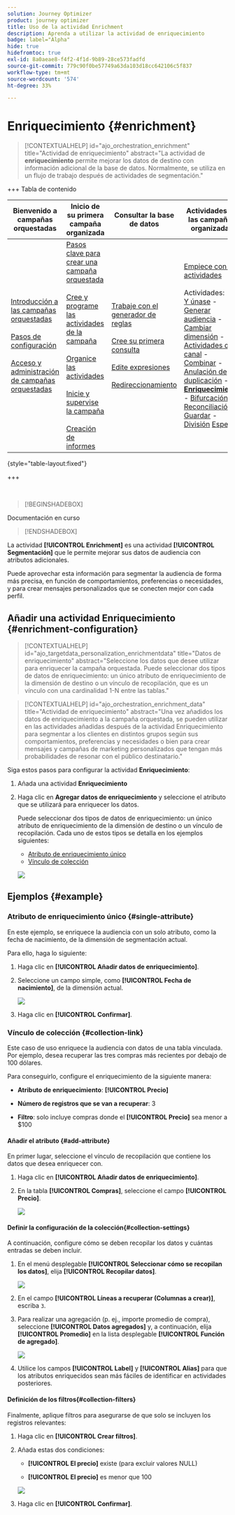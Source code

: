 ```yaml
---
solution: Journey Optimizer
product: journey optimizer
title: Uso de la actividad Enrichment
description: Aprenda a utilizar la actividad de enriquecimiento
badge: label="Alpha"
hide: true
hidefromtoc: true
exl-id: 8a0aeae8-f4f2-4f1d-9b89-28ce573fadfd
source-git-commit: 779c90f0be57749a63da103d18cc642106c5f837
workflow-type: tm+mt
source-wordcount: '574'
ht-degree: 33%

---
```


# Enriquecimiento {#enrichment}

>[!CONTEXTUALHELP]
>id="ajo_orchestration_enrichment"
>title="Actividad de enriquecimiento"
>abstract="La actividad de **enriquecimiento** permite mejorar los datos de destino con información adicional de la base de datos. Normalmente, se utiliza en un flujo de trabajo después de actividades de segmentación."


+++ Tabla de contenido

| Bienvenido a campañas orquestadas | Inicio de su primera campaña organizada | Consultar la base de datos | Actividades de las campañas organizadas |
|---|---|---|---|
| [Introducción a las campañas orquestadas](../gs-orchestrated-campaigns.md)<br/><br/>[Pasos de configuración](../configuration-steps.md)<br/><br/>[Acceso y administración de campañas orquestadas](../access-manage-orchestrated-campaigns.md) | [Pasos clave para crear una campaña orquestada](../gs-campaign-creation.md)<br/><br/>[Cree y programe las actividades de la campaña](../create-orchestrated-campaign.md)<br/><br/>[Organice las actividades](../orchestrate-activities.md)<br/><br/>[Inicie y supervise la campaña](../start-monitor-campaigns.md)<br/><br/>[Creación de informes](../reporting-campaigns.md) | [Trabaje con el generador de reglas](../orchestrated-rule-builder.md)<br/><br/>[Cree su primera consulta](../build-query.md)<br/><br/>[Edite expresiones](../edit-expressions.md)<br/><br/>[Redireccionamiento](../retarget.md) | [Empiece con las actividades](about-activities.md)<br/><br/>Actividades:<br/>[Y únase](and-join.md) - [Generar audiencia](build-audience.md) - [Cambiar dimensión](change-dimension.md) - [Actividades de canal](channels.md) - [Combinar](combine.md) - [Anulación de duplicación](deduplication.md) - <b>[Enriquecimiento](enrichment.md)</b> - [Bifurcación](fork.md) - [Reconciliación](reconciliation.md) - [Guardar](save-audience.md) - [División](split.md) [Espera](wait.md) |

{style="table-layout:fixed"}

+++

<br/>

>[!BEGINSHADEBOX]

Documentación en curso

>[!ENDSHADEBOX]

La actividad **[!UICONTROL Enrichment]** es una actividad **[!UICONTROL Segmentación]** que le permite mejorar sus datos de audiencia con atributos adicionales.

Puede aprovechar esta información para segmentar la audiencia de forma más precisa, en función de comportamientos, preferencias o necesidades, y para crear mensajes personalizados que se conecten mejor con cada perfil.

## Añadir una actividad Enriquecimiento {#enrichment-configuration}

>[!CONTEXTUALHELP]
>id="ajo_targetdata_personalization_enrichmentdata"
>title="Datos de enriquecimiento"
>abstract="Seleccione los datos que desee utilizar para enriquecer la campaña orquestada. Puede seleccionar dos tipos de datos de enriquecimiento: un único atributo de enriquecimiento de la dimensión de destino o un vínculo de recopilación, que es un vínculo con una cardinalidad 1-N entre las tablas."

>[!CONTEXTUALHELP]
>id="ajo_orchestration_enrichment_data"
>title="Actividad de enriquecimiento"
>abstract="Una vez añadidos los datos de enriquecimiento a la campaña orquestada, se pueden utilizar en las actividades añadidas después de la actividad Enriquecimiento para segmentar a los clientes en distintos grupos según sus comportamientos, preferencias y necesidades o bien para crear mensajes y campañas de marketing personalizados que tengan más probabilidades de resonar con el público destinatario."

Siga estos pasos para configurar la actividad **Enriquecimiento**:

1. Añada una actividad **Enriquecimiento**

1. Haga clic en **Agregar datos de enriquecimiento** y seleccione el atributo que se utilizará para enriquecer los datos.

   Puede seleccionar dos tipos de datos de enriquecimiento: un único atributo de enriquecimiento de la dimensión de destino o un vínculo de recopilación. Cada uno de estos tipos se detalla en los ejemplos siguientes:

   * [Atributo de enriquecimiento único](#single-attribute)
   * [Vínculo de colección](#collection-link)

   ![](../assets/enrichment-1.png)

## Ejemplos {#example}

### Atributo de enriquecimiento único {#single-attribute}

En este ejemplo, se enriquece la audiencia con un solo atributo, como la fecha de nacimiento, de la dimensión de segmentación actual.

Para ello, haga lo siguiente:

1. Haga clic en **[!UICONTROL Añadir datos de enriquecimiento]**.

1. Seleccione un campo simple, como **[!UICONTROL Fecha de nacimiento]**, de la dimensión actual.

   ![](../assets/enrichment-2.png)

1. Haga clic en **[!UICONTROL Confirmar]**.

### Vínculo de colección {#collection-link}

Este caso de uso enriquece la audiencia con datos de una tabla vinculada. Por ejemplo, desea recuperar las tres compras más recientes por debajo de 100 dólares.

Para conseguirlo, configure el enriquecimiento de la siguiente manera:

* **Atributo de enriquecimiento**: **[!UICONTROL Precio]**

* **Número de registros que se van a recuperar**: 3

* **Filtro**: solo incluye compras donde el **[!UICONTROL Precio]** sea menor a $100

#### Añadir el atributo {#add-attribute}

En primer lugar, seleccione el vínculo de recopilación que contiene los datos que desea enriquecer con.

1. Haga clic en **[!UICONTROL Añadir datos de enriquecimiento]**.

1. En la tabla **[!UICONTROL Compras]**, seleccione el campo **[!UICONTROL Precio]**.

   ![](../assets/enrichment-2.png)

#### Definir la configuración de la colección{#collection-settings}

A continuación, configure cómo se deben recopilar los datos y cuántas entradas se deben incluir.

1. En el menú desplegable **[!UICONTROL Seleccionar cómo se recopilan los datos]**, elija **[!UICONTROL Recopilar datos]**.

   ![](../assets/enrichment-4.png)

1. En el campo **[!UICONTROL Líneas a recuperar (Columnas a crear)]**, escriba `3`.

1. Para realizar una agregación (p. ej., importe promedio de compra), seleccione **[!UICONTROL Datos agregados]** y, a continuación, elija **[!UICONTROL Promedio]** en la lista desplegable **[!UICONTROL Función de agregado]**.

   ![](../assets/enrichment-5.png)

1. Utilice los campos **[!UICONTROL Label]** y **[!UICONTROL Alias]** para que los atributos enriquecidos sean más fáciles de identificar en actividades posteriores.

#### Definición de los filtros{#collection-filters}

Finalmente, aplique filtros para asegurarse de que solo se incluyen los registros relevantes:

1. Haga clic en **[!UICONTROL Crear filtros]**.

1. Añada estas dos condiciones:

   * **[!UICONTROL El precio]** existe (para excluir valores NULL)

   * **[!UICONTROL El precio]** es menor que 100

   ![](../assets/enrichment-6.png)

1. Haga clic en **[!UICONTROL Confirmar]**.


<!--
#### Define the sorting{#collection-sorting}

We now need to apply sorting in order to retrieve the three **latest** purchases.

1. Activate the **Enable sorting** option.
1. Click inside the **Attribute** field.
1. Select the **Order date** field.
1. Click **Confirm**. 
1. Select **Descending** from the **Sort** drop-down.

![](../assets/workflow-enrichment7bis.png)


## Data reconciliation {#reconciliation}

>[!CONTEXTUALHELP]
>id="ajo_orchestration_enrichment_reconciliation"
>title="Reconciliation"
>abstract="The **Enrichment** activity can be used to reconcile data from the Journey Optimizer schema with data from another schema, or with data coming from a temporary schema such as data uploaded using a Load file activity. This type of link defines a reconciliation towards a unique record. Journey Optimizer creates a link to a target table by adding a foreign key in it for storing a reference to the unique record."

The **Enrichment** activity can be used to reconcile data from the the Campaign database schema with data from another schema, or with data coming from a temporary schema such as data uploaded using a Load file activity. This type of link defines a reconciliation towards a unique record. Journey Optimizer creates a link to a target table by adding a foreign key in it for storing a reference to the unique record.

For example, you can use this option to reconcile a profile's country, specified in an uploaded file, with one of the countries available in the dedicated table of the Campaign database. 

Follow the steps to configure an **Enrichment** activity with a reconciliation link: 

1. Click the **Add link** button in the **Reconciliation** section.
1. Identify the data you want to create a reconciliation link with.

    * To create a reconciliation link with data from the Campaign database, select **Database schema** and choose the schema where the target is stored. 
    * To create a reconciliation link with data coming from the input transition, select **Temporary schema** and choose the orchestrated campaign transition where the target data is stored. 

1. The **Label** and **Name** fields are automatically populated based on the selected target schema. You can change their values if necessary.

1. In the **Reconciliation criteria** section, specify how you want to reconcile data from the source and destination tables:

    * **Simple join**: Reconcile a specific field from the source table with another field in the destination table. To do this, click the **Add join** button and specify the **Source** and **Destination** fields to use for the reconciliation.

        >[!NOTE]
        >
        >You can use one or more **Simple join** criteria, in which case they must all be verified so that the data can be linked together.

    * **Advanced join**: Use the query modeler to configure the reconciliation criteria. To do this, click the **Create condition** button then define your reconciliation criteria by building your own rule using AND and OR operations.

The example below shows an orchestrated campaign configured to create a link between Journey Optimizer profiles table and a temporary table generated a **Load file** activity. In this example, the **Enrichment** activity reconciliates both tables using the email address as reconciliation criteria.

![](../assets/enrichment-reconciliation.png)

### Enrichment with linked data {#link-example}

The example below shows an orchestrated campaign configured to create a link between two transitions. The first transitions targets profile data using a **Query** activity, while the second transition includes purchase data stored into a file loaded through a Load file activity.

![](../assets/enrichment-uc-link.png)

* The first **Enrichment** activity links the primary set (data from the **Query** activity) with the schema from the **Load file** activity. This allows us to match each profile targeted by the query with the corresponding purchase data.

    ![](../assets/enrichment-uc-link-purchases.png)

* A second **Enrichment** activity is added in order to enrich data from the orchestrated campaign table with the purchase data coming from the **Load file** activity. This allows us to use those data in further activities, for example, to personalize messages sent to the customers with information on their purchase.

    ![](../assets/enrichment-uc-link-data.png)


## Create links between tables {#create-links}

>[!CONTEXTUALHELP]
>id="ajo_orchestration_enrichment_simplejoin"
>title="Link definition"
>abstract="Create a link between the working table data and Adobe Journey Optimizer. For example, if you load data from a file which contains the account number, country and email of recipients, you have to create a link towards the country table in order to update this information in their profiles."

The **[!UICONTROL Link definition]** section allows you to create a link between the working table data and Adobe Journey Optimizer. For example, if you load data from a file which contains the account number, country and email of recipients, you have to create a link towards the country table in order to update this information in their profiles.

There are several types of links available:

* **[!UICONTROL 1 cardinality simple link]**: Each record from the primary set can be associated with one and only one record from the linked data.
* **[!UICONTROL 0 or 1 cardinality simple link]**: Each record from the primary set can be associated with 0 or 1 record from the linked data, but not more than one.
* **[!UICONTROL N cardinality collection link]**: Each record from the primary set can be associated with 0, 1 or more (N) records from the linked data.

To create a link, follow these steps:

1. In the **[!UICONTROL Link definition]** section, click the **[!UICONTROL Add link]** button.

    ![](../assets/workflow-enrichment-link.png)

1. In the **Relation type** drop-down list, choose the type of link you want to create.

1. Identify the target you want to link the primary set to:

    * To link an existing table in the database, choose **[!UICONTROL Database schema]** and select the desired table from the **[!UICONTROL Target schema]** field.
    * To link with data from the input transition, choose **Temporary schema** and select the transition whose data you want to use.

1. Define the reconciliation criteria to match data from the primary set with the linked schema. There are two types of joins available:

    * **Simple join**: Select a specific attribute to match data from the two schemas. Click **Add join** and select the **Source** and **Destination** attributes to use as reconciliation criteria. 
    * **Advanced join**: Create a join using advanced conditions. Click **Add join** and click the **Create condition** button to open the query modeler.

A workflow example using links is available in the [Examples](#link-example) section.

## Add offers {#add-offers}

>[!CONTEXTUALHELP]
>id="ajo_orchestration_enrichment_offer_proposition"
>title="Offer proposition"
>abstract="The Enrichment activity allows you to add offers for each profile."

The **[!UICONTROL Enrichment]** activity allows you to add offers for each profile.

To do so, follow the steps to configure an **[!UICONTROL Enrichment]** activity with an offer: 

1. In the **[!UICONTROL Enrichment]** activity, at the **[!UICONTROL Offer proposition]** section, click on the **[!UICONTROL Add offer]** button

    ![](../assets/enrichment-addoffer.png)

1. You have two choices for the offer selection :

    * **[!UICONTROL Search for the best offer in category]** : check this option and specify the offer engine call parameters (offer space, category or theme(s), contact date, number of offers to keep). The engine will calculate the best offer(s) to add according to these parameters. We recommend completing either the Category or the Theme field, rather than both at the same time.

        ![](../assets/enrichment-bestoffer.png)

    * **[!UICONTROL A predefined offer]** : check this option and specify an offer space, a specific offer, and a contact date to directly configure the offer that you would like to add, without calling the offer engine.

        ![](../assets/enrichment-predefinedoffer.png)

1. After selecting your offer, click on **[!UICONTROL Confirm]** button.

You can now use the offer in the delivery activity.



### Using the offers from Enrichment activity

Within an orchestrated campaign, if you want to use the offers you get from an enrichment activity in your delivery, follow the steps below:

1. Open the delivery activity and go in the content edition. Click on **[!UICONTROL Offers settings]** button and select in the drop-down list the **[!UICONTROL Offers space]** corresponding to your offer. 
If you want to to view only offers from the enrichment activity, set the number of **[!UICONTROL Propositions]** to 0, and save the modifications.

    ![](../assets/offers-settings.png) 

1. In the Email Designer, when adding a personalization with offers, click on the **[!UICONTROL Propositions]** icon, it will display the offer(s) you get from the **[!UICONTROL Enrichment]** activity. Open the offer you want to choose by clicking on it.

    ![](../assets/offers-propositions.png) 

    Go in **[!UICONTROL Rendering functions]** and choose **[!UICONTROL HTML rendering]** or **[!UICONTROL Text rendering]** according to your needs.

    ![](../assets/offers-rendering.png) 

>[!NOTE]
>
>If you choose to have more than one offer in the **[!UICONTROL Enrichment]** activity at the **[!UICONTROL Number of offers to keep]** option, all the offers are displayed when clicking on the **[!UICONTROL Propositions]** icon.

-->
